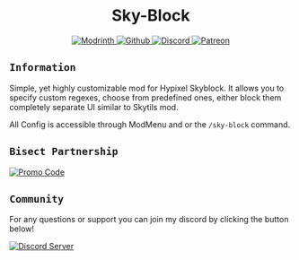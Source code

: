 <div align="center">

# Sky-Block

<a href="https://modrinth.com/mod/sky-block">
    <img src="https://wsrv.nl/?url=https://cdn.jsdelivr.net/npm/@intergrav/devins-badges@3/assets/cozy-minimal/available/modrinth_vector.svg&w=100&h=100" alt="Modrinth">
</a>
<a href="https://github.com/MayaqqDev/sky-block/">
    <img src="https://wsrv.nl/?url=https://cdn.jsdelivr.net/npm/@intergrav/devins-badges@3/assets/cozy-minimal/available/github_vector.svg&w=100&h=100" alt="Github">
</a>
<a href="https://discord.gg/hue">
    <img src="https://wsrv.nl/?url=https://cdn.jsdelivr.net/npm/@intergrav/devins-badges@3/assets/cozy-minimal/social/discord-plural_vector.svg&w=100&h=100" alt="Discord">
</a>
<a href="https://patreon.com/mayaqq">
    <img src="https://wsrv.nl/?url=https://cdn.jsdelivr.net/npm/@intergrav/devins-badges@3/assets/cozy-minimal/donate/patreon-plural_vector.svg&w=100&h=100" alt="Patreon">
</a>
</div>

## `Information`

Simple, yet highly customizable mod for Hypixel Skyblock. It allows you to specify custom regexes, choose from predefined ones, either block them completely separate UI similar to Skytils mod.

All Config is accessible through ModMenu and or the `/sky-block` command.

## `Bisect Partnership`

[![Promo Code](https://mayaqq.dev/media/server-host.png)](https://server.mayaqq.dev)

## `Community`

For any questions or support you can join my discord by clicking the button below!

[![Discord Server](https://cdn.jsdelivr.net/npm/@intergrav/devins-badges@3/assets/cozy/social/discord-plural_vector.svg)](https://discord.gg/w7PpGax9Bq)
